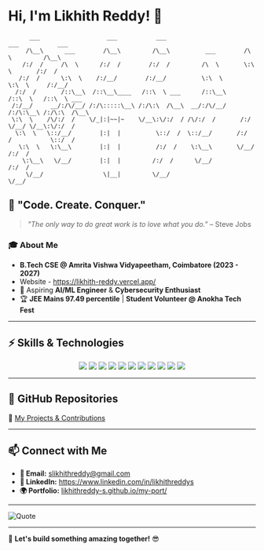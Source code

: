<!--
**LikhithReddy-S/LikhithReddy-S** is a ✨ _special_ ✨ repository because its `README.md` (this file) appears on your GitHub profile.

Here are some ideas to get you started:

- 🔭 I’m currently working on ...
- 🌱 I’m currently learning ...
- 👯 I’m looking to collaborate on ...
- 🤔 I’m looking for help with ...
- 💬 Ask me about ...
- 📫 How to reach me: ...
- 😄 Pronouns: ...
- ⚡ Fun fact: ...
-->

# Hi, I'm Likhith Reddy! 👋

```
      ___                   ___           ___                       ___           ___     
     /\__\      ___        /\__\         /\__\          ___        /\  \         /\__\    
    /:/  /     /\  \      /:/  /        /:/  /         /\  \       \:\  \       /:/  /    
   /:/  /      \:\  \    /:/__/        /:/__/          \:\  \       \:\  \     /:/__/     
  /:/  /       /::\__\  /::\__\____   /::\  \ ___      /::\__\      /::\  \   /::\  \ ___ 
 /:/__/     __/:/\/__/ /:/\:::::\__\ /:/\:\  /\__\  __/:/\/__/     /:/\:\__\ /:/\:\  /\__\
 \:\  \    /\/:/  /    \/_|:|~~|~    \/__\:\/:/  / /\/:/  /       /:/  \/__/ \/__\:\/:/  /
  \:\  \   \::/__/        |:|  |          \::/  /  \::/__/       /:/  /           \::/  / 
   \:\  \   \:\__\        |:|  |          /:/  /    \:\__\       \/__/            /:/  /  
    \:\__\   \/__/        |:|  |         /:/  /      \/__/                       /:/  /   
     \/__/                 \|__|         \/__/                                   \/__/    
```

## 🚀 "Code. Create. Conquer."  
> *"The only way to do great work is to love what you do."* – Steve Jobs  

### 🎓 About Me
- **B.Tech CSE @ Amrita Vishwa Vidyapeetham, Coimbatore (2023 - 2027)**
- Website - https://likhith-reddy.vercel.app/
- 🚀 Aspiring **AI/ML Engineer** & **Cybersecurity Enthusiast**
- 🏆 **JEE Mains 97.49 percentile** | **Student Volunteer @ Anokha Tech Fest**

---

## ⚡ Skills & Technologies
<p align="center">
  <img src="https://img.shields.io/badge/Python-3776AB?style=for-the-badge&logo=python&logoColor=white" />
  <img src="https://img.shields.io/badge/FastAPI-009688?style=for-the-badge&logo=fastapi&logoColor=white" />
  <img src="https://img.shields.io/badge/AI/ML-FF6F00?style=for-the-badge&logo=tensorflow&logoColor=white" />
  <img src="https://img.shields.io/badge/Cybersecurity-2E86C1?style=for-the-badge&logo=kali-linux&logoColor=white" />
  <img src="https://img.shields.io/badge/Django-092E20?style=for-the-badge&logo=django&logoColor=white" />
  <img src="https://img.shields.io/badge/React-61DAFB?style=for-the-badge&logo=react&logoColor=white" />
  <img src="https://img.shields.io/badge/Node.js-339933?style=for-the-badge&logo=node-dot-js&logoColor=white" />
  <img src="https://img.shields.io/badge/Java-007396?style=for-the-badge&logo=java&logoColor=white" />
  <img src="https://img.shields.io/badge/C++-00599C?style=for-the-badge&logo=c%2B%2B&logoColor=white" />
  <img src="https://img.shields.io/badge/Bash-121011?style=for-the-badge&logo=gnu-bash&logoColor=white" />
  <img src="https://img.shields.io/badge/Networking-0A66C2?style=for-the-badge&logo=cisco&logoColor=white" />
</p>

---

## 📂 GitHub Repositories
🔗 [My Projects & Contributions](https://github.com/LikhithReddy-S?tab=repositories)

---

## 📫 Connect with Me
- **📧 Email:** slikhithreddy@gmail.com  
- **🔗 LinkedIn:** https://www.linkedin.com/in/likhithreddys
- **🌍 Portfolio:** [likhithreddy-s.github.io/my-port/]([https://likhith-reddy.vercel.app/])  

---

![Quote](https://quotes-github-readme.vercel.app/api?type=horizontal&theme=radical)  

---

🚀 **Let's build something amazing together!** 😎


